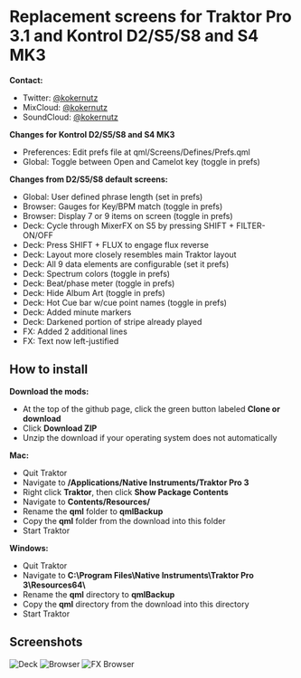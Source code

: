 # Replacement screens for **Traktor Pro 3.1** and **Kontrol D2/S5/S8 and S4 MK3**

**Contact:**

  - Twitter: [@kokernutz](http://twitter.com/kokernutz)
  - MixCloud: [@kokernutz](http://mixcloud.com/kokernutz)
  - SoundCloud: [@kokernutz](http://soundcloud.com/kokernutz)

**Changes for Kontrol D2/S5/S8 and S4 MK3**

  - Preferences: Edit prefs file at qml/Screens/Defines/Prefs.qml
  - Global: Toggle between Open and Camelot key (toggle in prefs)

**Changes from D2/S5/S8 default screens:**

  - Global: User defined phrase length (set in prefs)
  - Browser: Gauges for Key/BPM match (toggle in prefs)
  - Browser: Display 7 or 9 items on screen (toggle in prefs)
  - Deck: Cycle through MixerFX on S5 by pressing SHIFT + FILTER-ON/OFF
  - Deck: Press SHIFT + FLUX to engage flux reverse
  - Deck: Layout more closely resembles main Traktor layout
  - Deck: All 9 data elements are configurable (set it prefs)
  - Deck: Spectrum colors (toggle in prefs)
  - Deck: Beat/phase meter (toggle in prefs)
  - Deck: Hide Album Art (toggle in prefs)
  - Deck: Hot Cue bar w/cue point names (toggle in prefs)
  - Deck: Added minute markers
  - Deck: Darkened portion of stripe already played
  - FX: Added 2 additional lines
  - FX: Text now left-justified

## How to install

**Download the mods:**

  - At the top of the github page, click the green button labeled **Clone or download**
  - Click **Download ZIP**
  - Unzip the download if your operating system does not automatically

**Mac:**

  - Quit Traktor
  - Navigate to **/Applications/Native Instruments/Traktor Pro 3**
  - Right click **Traktor**, then click **Show Package Contents**
  - Navigate to **Contents/Resources/**
  - Rename the **qml** folder to **qmlBackup** 
  - Copy the **qml** folder from the download into this folder
  - Start Traktor

**Windows:**

  - Quit Traktor
  - Navigate to **C:\Program Files\Native Instruments\Traktor Pro 3\Resources64\\**
  - Rename the **qml** directory to **qmlBackup**
  - Copy the **qml** directory from the download into this directory     
  - Start Traktor

## Screenshots

![Deck](https://user-images.githubusercontent.com/757885/47607125-e35e1000-d9e9-11e8-8005-36d73a504fa6.jpeg)
![Browser](https://user-images.githubusercontent.com/757885/47607126-e6f19700-d9e9-11e8-95cd-b26d9b72ca34.jpeg)
![FX Browser](https://user-images.githubusercontent.com/757885/33605793-1ce1edb8-d989-11e7-861a-869e0d495d5e.jpg)
